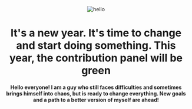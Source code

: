 <div align="center">
  <img src="https://media3.giphy.com/media/v1.Y2lkPTc5MGI3NjExN294cHk2eWwxcmV5MzhiOGY3NWxjbXFybWx5eWxwa2lob2F6aGM3NSZlcD12MV9pbnRlcm5hbF9naWZfYnlfaWQmY3Q9Zw/bAplZhiLAsNnG/giphy.webp"
       alt="hello" />
 <h1 align="center">It's a new year. It's time to change and start doing something. This year, the contribution panel will be green</h1>
<h4 align="center">Hello everyone! I am a guy who still faces difficulties and sometimes brings himself into chaos, but is ready to change everything. New goals and a path to a better version of myself are ahead!</h4>
</div>


